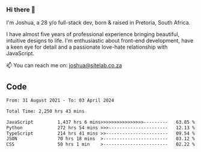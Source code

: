 ### Hi there 👋

I'm Joshua, a 28 y/o full-stack dev, born & raised in Pretoria, South Africa. 

I have almost five years of professional experience bringing beautiful, intuitive designs to life. I'm enthusiastic about front-end development, have a keen eye for detail and a passionate love-hate relationship with JavaScript.

📫 You can reach me on: joshua@sitelab.co.za

## **Code**

<!--START_SECTION:waka-->

```txt
From: 31 August 2021 - To: 03 April 2024

Total Time: 2,250 hrs 43 mins

JavaScript         1,437 hrs 6 mins>>>>>>>>>>>>>>>>---------   63.85 %
Python             272 hrs 54 mins >>>----------------------   12.13 %
TypeScript         214 hrs 41 mins >>-----------------------   09.54 %
JSON               70 hrs 18 mins  >------------------------   03.12 %
CSS                50 hrs 1 min    >------------------------   02.22 %
```

<!--END_SECTION:waka-->
